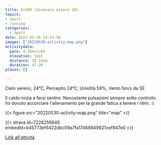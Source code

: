 ```yaml
---
title: 8x500 (dovevano essere 10)
topics:
- sport
- running
categories: 
  - Sport
date: 2022-05-30 13:11:56
images: ["20220530-activity-map.png"]
activitydata:
  pace: 4:36min/km
  elevation: 14mt
  distance: 10.31km
  duration: 47:26
places: []

---
```


Cielo sereno, 24°C, Percepito 24°C, Umidità 59%, Vento 5m/s da SE

<!--more-->

Il caldo inizia a farsi sentire. Nonostante pulsazioni sempre sotto controllo ho dovuto accorciare l'allenamento per la grande fatica a tenere i ritmi. :(

{{<  figure src="20220530-activity-map.png" title="map" >}}

{{< strava id=7226256846 embedId=b45773ef6422dbc09a7fa17466949821cef947e0 >}}

[Link all'attività](https://strava.com/activities/7226256846).
